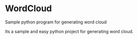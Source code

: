 # WordCloud
Sample python program for generating word cloud

Its a sample and easy python project for generating word cloud.

